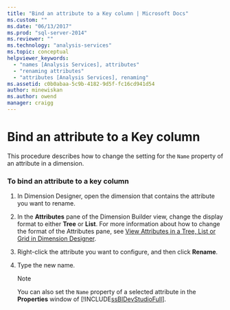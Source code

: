 ```yaml
---
title: "Bind an attribute to a Key column | Microsoft Docs"
ms.custom: ""
ms.date: "06/13/2017"
ms.prod: "sql-server-2014"
ms.reviewer: ""
ms.technology: "analysis-services"
ms.topic: conceptual
helpviewer_keywords: 
  - "names [Analysis Services], attributes"
  - "renaming attributes"
  - "attributes [Analysis Services], renaming"
ms.assetid: c0b0abaa-5c9b-4182-9d5f-fc16cd941d54
author: minewiskan
ms.author: owend
manager: craigg
---
```

# Bind an attribute to a Key column
  This procedure describes how to change the setting for the `Name` property of an attribute in a dimension.  
  
### To bind an attribute to a key column  
  
1.  In Dimension Designer, open the dimension that contains the attribute you want to rename.  
  
2.  In the **Attributes** pane of the Dimension Builder view, change the display format to either **Tree** or **List**. For more information about how to change the format of the Attributes pane, see [View Attributes in a Tree, List or Grid in Dimension Designer](view-attributes-in-dimension-designer.md).  
  
3.  Right-click the attribute you want to configure, and then click **Rename**.  
  
4.  Type the new name.  
  
    > [!NOTE]  
    >  You can also set the `Name` property of a selected attribute in the **Properties** window of [!INCLUDE[ssBIDevStudioFull](../../includes/ssbidevstudiofull-md.md)].  
  
  
